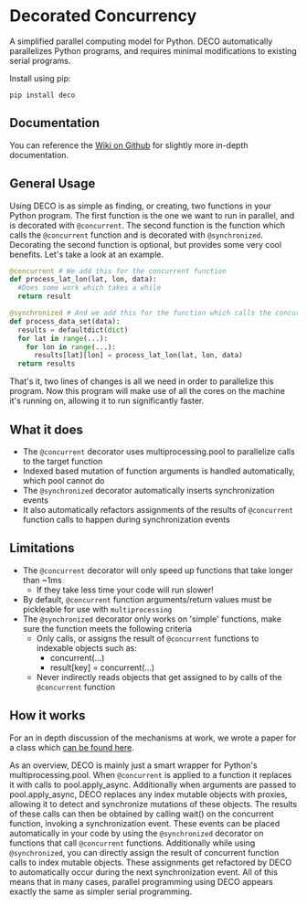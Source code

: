 Decorated Concurrency
===========

A simplified parallel computing model for Python.
DECO automatically parallelizes Python programs, and requires minimal modifications to existing serial programs.

Install using pip:

```
pip install deco
```

Documentation
--------------
You can reference the [Wiki on Github](https://github.com/alex-sherman/deco/wiki) for slightly more in-depth documentation.

General Usage
---------------

Using DECO is as simple as finding, or creating, two functions in your Python program.
The first function is the one we want to run in parallel, and is decorated with `@concurrent`.
The second function is the function which calls the `@concurrent` function and is decorated with `@synchronized`.
Decorating the second function is optional, but provides some very cool benefits.
Let's take a look at an example.


```python
@concurrent # We add this for the concurrent function
def process_lat_lon(lat, lon, data):
  #Does some work which takes a while
  return result

@synchronized # And we add this for the function which calls the concurrent function
def process_data_set(data):
  results = defaultdict(dict)
  for lat in range(...):
    for lon in range(...):
      results[lat][lon] = process_lat_lon(lat, lon, data)
  return results
```

That's it, two lines of changes is all we need in order to parallelize this program.
Now this program will make use of all the cores on the machine it's running on, allowing it to run significantly faster.

What it does
-------------

  - The `@concurrent` decorator uses multiprocessing.pool to parallelize calls to the target function
  - Indexed based mutation of function arguments is handled automatically, which pool cannot do
  - The `@synchronized` decorator automatically inserts synchronization events 
  - It also automatically refactors assignments of the results of `@concurrent` function calls to happen during synchronization events

Limitations
-------------
  - The `@concurrent` decorator will only speed up functions that take longer than ~1ms
    - If they take less time your code will run slower!
  - By default, `@concurrent` function arguments/return values must be pickleable for use with `multiprocessing`
  - The `@synchronized` decorator only works on 'simple' functions, make sure the function meets the following criteria
    - Only calls, or assigns the result of `@concurrent` functions to indexable objects such as:
      - concurrent(...)
      - result[key] = concurrent(...)
    - Never indirectly reads objects that get assigned to by calls of the `@concurrent` function

How it works
-------------

For an in depth discussion of the mechanisms at work, we wrote a paper for a class
which [can be found here](https://drive.google.com/file/d/0B_olmC0u8E3gWTBmN3pydGxHdEE/view?usp=sharing&resourcekey=0-9aUctXy9Hn5g9SIul4kbVw).

As an overview, DECO is mainly just a smart wrapper for Python's multiprocessing.pool.
When `@concurrent` is applied to a function it replaces it with calls to pool.apply_async.
Additionally when arguments are passed to pool.apply_async, DECO replaces any index mutable objects with proxies, allowing it to detect and synchronize mutations of these objects.
The results of these calls can then be obtained by calling wait() on the concurrent function, invoking a synchronization event.
These events can be placed automatically in your code by using the `@synchronized` decorator on functions that call `@concurrent` functions.
Additionally while using `@synchronized`, you can directly assign the result of concurrent function calls to index mutable objects.
These assignments get refactored by DECO to automatically occur during the next synchronization event.
All of this means that in many cases, parallel programming using DECO appears exactly the same as simpler serial programming.


